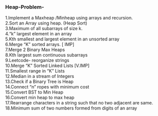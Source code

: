 ### Heap-Problem-

1.Implement a Maxheap /Minheap using arrays and recursion. <br>
2.Sort an Array using heap. (Heap Sort) <br>
3.Maximum of all subarrays of size k. <br>
4.“k” largest element in an array <br>
5.Kth smallest and largest element in an unsorted array <br>
6.Merge “K” sorted arrays. [ IMP] <br>
7.Merge 2 Binary Max Heaps <br>
8.Kth largest sum continuous subarrays <br>
9.Leetcode- reorganize strings <br>
10.Merge “K” Sorted Linked Lists [V.IMP] <br>
11.Smallest range in “K” Lists <br>
12.Median in a stream of Integers <br>
13.Check if a Binary Tree is Heap <br>
14.Connect “n” ropes with minimum cost <br>
15.Convert BST to Min Heap <br>
16.Convert min heap to max heap <br>
17.Rearrange characters in a string such that no two adjacent are same. <br>
18.Minimum sum of two numbers formed from digits of an array <br>
